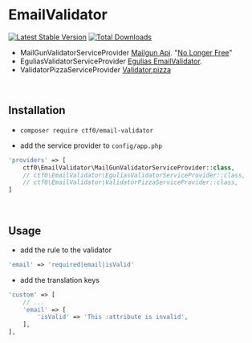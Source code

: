 # EmailValidator

[![Latest Stable Version](https://img.shields.io/packagist/v/ctf0/email-validator.svg?style=for-the-badge)](https://packagist.org/packages/ctf0/email-validator) [![Total Downloads](https://img.shields.io/packagist/dt/ctf0/email-validator.svg?style=for-the-badge)](https://packagist.org/packages/ctf0/email-validator)

- MailGunValidatorServiceProvider [Mailgun Api](http://documentation.mailgun.com/api-email-validation). "[No Longer Free](http://blog.mailgun.com/mailgun-rolls-out-changes-to-email-validation-api-including-new-pricing-model-and-features/)"
- EguliasValidatorServiceProvider [Egulias EmailValidator](https://github.com/egulias/EmailValidator).
- ValidatorPizzaServiceProvider [Validator.pizza](https://www.validator.pizza)

<br>

## Installation

- `composer require ctf0/email-validator`

- add the service provider to `config/app.php`

```php
'providers' => [
    ctf0\EmailValidator\MailGunValidatorServiceProvider::class,
    // ctf0\EmailValidator\EguliasValidatorServiceProvider::class,
    // ctf0\EmailValidator\ValidatorPizzaServiceProvider::class,
]
```

<br>

## Usage

- add the rule to the validator

```php
'email' => 'required|email|isValid'
```

- add the translation keys

```php
'custom' => [
    // ...
    'email' => [
        'isValid' => 'This :attribute is invalid',
    ],
],
```

